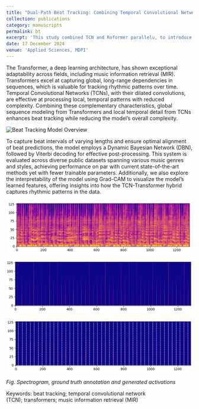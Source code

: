 ```yaml
---
title: "Dual-Path Beat Tracking: Combining Temporal Convolutional Networks and Transformers in Parallel"
collection: publications
category: manuscripts
permalink: bt
excerpt: 'This study combined TCN and Roformer parallelu, to introduce inductive bias in the transformer model and improve the predictions while also reducing the parameters, the number of layers of transformer and associated parameters could be used as TCN is lightweight and provides decent results independently.'
date: 17 December 2024
venue: 'Applied Sciences, MDPI'
---
```


The Transformer, a deep learning architecture, has shown exceptional adaptability across fields, including music information retrieval (MIR). Transformers excel at capturing global, long-range dependencies in sequences, which is valuable for tracking rhythmic patterns over time. Temporal Convolutional Networks (TCNs), with their dilated convolutions, are effective at processing local, temporal patterns with reduced complexity. Combining these complementary characteristics, global sequence modeling from Transformers and local temporal detail from TCNs enhances beat tracking while reducing the model’s overall complexity.

![Beat Tracking Model Overview](/home/nikhil/nikhilsos.github.io/_publications/image_1.png)

To capture beat intervals of varying lengths and ensure optimal alignment of beat predictions, the model employs a Dynamic Bayesian Network (DBN), followed by Viterbi decoding for effective post-processing. This system is evaluated across diverse public datasets spanning various music genres and styles, achieving performance on par with current state-of-the-art methods yet with fewer trainable parameters. Additionally, we also explore the interpretability of the model using Grad-CAM to visualize the model’s learned features, offering insights into how the TCN-Transformer hybrid captures rhythmic patterns in the data.

![Grad-CAM Visualization 1](./image_bt2.png)

![Grad-CAM Visualization 2](./image_bt3.png)

![Spectrogram and Activations](image_bt4.png)

*Fig. Spectrogram, ground truth annotation and generated activations*

Keywords: beat tracking; temporal convolutional network (TCN); transformers; music information retrieval (MIR)
